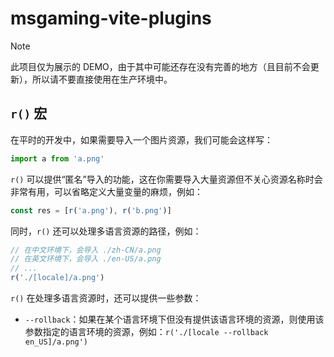 # msgaming-vite-plugins

> [!NOTE]
> 此项目仅为展示的 DEMO，由于其中可能还存在没有完善的地方（且目前不会更新），所以请不要直接使用在生产环境中。

## `r()` 宏

在平时的开发中，如果需要导入一个图片资源，我们可能会这样写：

```ts
import a from 'a.png'
```

`r()` 可以提供“匿名”导入的功能，这在你需要导入大量资源但不关心资源名称时会非常有用，可以省略定义大量变量的麻烦，例如：

```ts
const res = [r('a.png'), r('b.png')]
```

同时，`r()` 还可以处理多语言资源的路径，例如：

```ts
// 在中文环境下，会导入 ./zh-CN/a.png
// 在英文环境下，会导入 ./en-US/a.png
// ...
r('./[locale]/a.png')
```

`r()` 在处理多语言资源时，还可以提供一些参数：

+ `--rollback`：如果在某个语言环境下但没有提供该语言环境的资源，则使用该参数指定的语言环境的资源，例如：`r('./[locale --rollback en_US]/a.png')`
